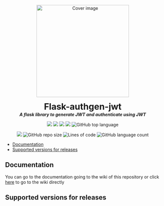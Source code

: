 <p align="center">
  <img width="300" src="" alt="Cover image">
  <h1 align="center" style="margin: 0 auto 0 auto;">Flask-authgen-jwt</h1>
  <h5 align="center" style="margin: 0 auto 0 auto;">A flask library to generate JWT and authenticate using JWT</h5>
</p>

<p align="center">
  <img src="https://img.shields.io/github/last-commit/dmtzs/Flask-authgen-jwt?logo=Conventional Commits">
  <img src="https://img.shields.io/github/contributors/dmtzs/Flask-authgen-jwt?logo=Handshake">
  <img src="https://img.shields.io/github/issues/dmtzs/Flask-authgen-jwt?label=issues&logo=Eclipse Mosquitto">
  <img src="https://img.shields.io/github/stars/dmtzs/Flask-authgen-jwt">
  <img alt="GitHub top language" src="https://img.shields.io/github/languages/top/dmtzs/Flask-authgen-jwt?logo=python">
</p>

<p align="center">
  <img src="https://img.shields.io/github/languages/code-size/dmtzs/Flask-authgen-jwt">
  <img alt="GitHub repo size" src="https://img.shields.io/github/repo-size/dmtzs/Flask-authgen-jwt">
  <img alt="Lines of code" src="https://img.shields.io/tokei/lines/github/dmtzs/Flask-authgen-jwt?label=total%20lines%20in%20repo">
  <img alt="GitHub language count" src="https://img.shields.io/github/languages/count/dmtzs/Flask-authgen-jwt">
</p>

- [Documentation](#Documentation)
- [Supported versions for releases](#Supported-versions-for-releases)


## Documentation
You can go to the documentation going to the wiki of this repository or click [here](#) to go to the wiki directly

## Supported versions for releases
